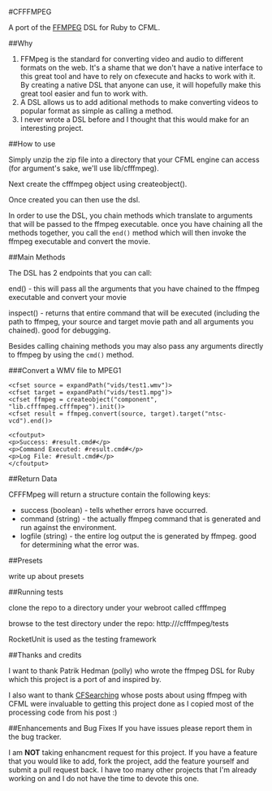 #CFFFMPEG

A port of the [FFMPEG](https://github.com/polly/ffmpeg) DSL for Ruby to CFML.

##Why

1. FFMpeg is the standard for converting video and audio to different formats on the web. It's a shame that we don't have a native interface to this great tool and have to rely on cfexecute and hacks to work with it. By creating a native DSL that anyone can use, it will hopefully make this great tool easier and fun to work with.
2. A DSL allows us to add aditional methods to make converting videos to popular format as simple as calling a method.
3. I never wrote a DSL before and I thought that this would make for an interesting project.

##How to use

Simply unzip the zip file into a directory that your CFML engine can access (for argument's sake, we'll use lib/cfffmpeg).

Next create the cfffmpeg object using createobject().

Once created you can then use the dsl.

In order to use the DSL, you chain methods which translate to arguments that will be passed to the ffmpeg executable. once you have chaining all the methods together, you call the `end()` method which will then invoke the ffmpeg executable and convert the movie.  

##Main Methods

The DSL has 2 endpoints that you can call:

end() - this will pass all the arguments that you have chained to the ffmpeg executable and convert your movie

inspect() - returns that entire command that will be executed (including the path to ffmpeg, your source and target movie path and all arguments you chained). good for debugging.

Besides calling chaining methods you may also pass any arguments directly to ffmpeg by using the `cmd()` method.  

###Convert a WMV file to MPEG1

    <cfset source = expandPath("vids/test1.wmv")>
    <cfset target = expandPath("vids/test1.mpg")>
    <cfset ffmpeg = createobject("component", "lib.cfffmpeg.cfffmpeg").init()>
    <cfset result = ffmpeg.convert(source, target).target("ntsc-vcd").end()>
    
    <cfoutput>
    <p>Success: #result.cmd#</p>
    <p>Command Executed: #result.cmd#</p>
    <p>Log File: #result.cmd#</p>
    </cfoutput>
    
##Return Data

CFFFMpeg will return a structure contain the following keys:

* success (boolean) - tells whether errors have occurred.
* command (string) - the actually ffmpeg command that is generated and run against the environment.
* logfile (string) - the entire log output the is generated by ffmpeg. good for determining what the error was.


##Presets

write up about presets

##Running tests

clone the repo to a directory under your webroot called cfffmpeg

browse to the test directory under the repo: http://<webroot>/cfffmpeg/tests

RocketUnit is used as the testing framework

##Thanks and credits

I want to thank Patrik Hedman (polly) who wrote the ffmpeg DSL for Ruby which this project is a port of and inspired by.

I also want to thank [CFSearching](http://cfsearching.blogspot.com) whose posts about using ffmpeg with CFML were invaluable to getting this project done as I copied most of the processing code from his post :)

##Enhancements and Bug Fixes
If you have issues please report them in the bug tracker.

I am **NOT** taking enhancment request for this project. If you have a feature that you would like to add, fork the project, add the feature yourself and submit a pull request back. I have too many other projects that I'm already working on and I do not have the time to devote this one.